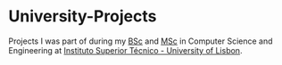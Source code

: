 # University-Projects
Projects I was part of during my [BSc](https://fenix.tecnico.ulisboa.pt/cursos/leic-t) and [MSc](https://fenix.tecnico.ulisboa.pt/cursos/meic-t) in Computer Science and Engineering at [Instituto Superior Técnico - University of Lisbon](https://tecnico.ulisboa.pt/en/).
